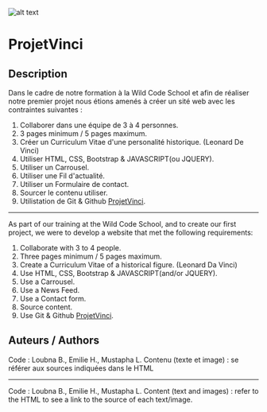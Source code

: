 ![alt text](https://wildcodeschool.fr/wp-content/uploads/2017/01/deer.png "Wild Code School")

# ProjetVinci

## Description 

Dans le cadre de notre formation à la Wild Code School et afin de réaliser notre premier projet
nous étions amenés à créer un sité web avec les contraintes suivantes :

1. Collaborer dans une équipe de 3 à 4 personnes.
2. 3 pages minimum / 5 pages maximum.
3. Créer un Curriculum Vitae d'une personalité historique. (Leonard De Vinci)
4. Utiliser HTML, CSS, Bootstrap & JAVASCRIPT(ou JQUERY).
5. Utiliser un Carrousel.
6. Utiliser une Fil d'actualité.
7. Utiliser un Formulaire de contact.
8. Sourcer le contenu utiliser.
9. Utilistation de Git & Github [ProjetVinci](https://bloubna.github.io/ProjetVinci/).

_________________________________________________________________________________________________________________________________

As part of our training at the Wild Code School, and to create our first project,
we were to develop a website that met the following requirements:

1. Collaborate with 3 to 4 people.
2. Three pages minimum / 5 pages maximum.
3. Create a Curriculum Vitae of a historical figure. (Leonard Da Vinci)
4. Use HTML, CSS, Bootstrap & JAVASCRIPT(and/or JQUERY).
5. Use a Carrousel.
6. Use a News Feed.
7. Use a Contact form.
8. Source content.
9. Use Git & Github [ProjetVinci](https://bloubna.github.io/ProjetVinci/).

## Auteurs / Authors

Code : Loubna B., Emilie H., Mustapha L.
Contenu (texte et image) : se référer aux sources indiquées dans le HTML
_________________________________________________________________________________________________________________________________

Code : Loubna B., Emilie H., Mustapha L.
Content (text and images) : refer to the HTML to see a link to the source of each text/image.

